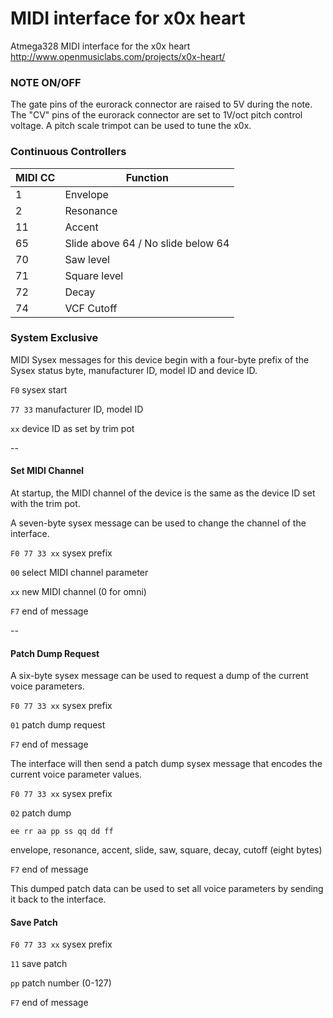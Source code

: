 # MIDI interface for x0x heart
Atmega328 MIDI interface for the x0x heart http://www.openmusiclabs.com/projects/x0x-heart/

### NOTE ON/OFF

   The gate pins of the eurorack connector are raised to 5V during the note. The "CV" pins of the eurorack connector are set to 1V/oct pitch control voltage. A pitch scale trimpot can be used to tune the x0x.

### Continuous Controllers

MIDI CC | Function
--- | ---   
1 | Envelope
2 | Resonance
11 | Accent
65 | Slide above 64 / No slide below 64
70 | Saw level
71 | Square level
72 | Decay
74 | VCF Cutoff

### System Exclusive

MIDI Sysex messages for this device begin with a four-byte prefix of the Sysex status byte, manufacturer ID, model ID and device ID. 

`F0` sysex start

`77 33` manufacturer ID, model ID

`xx` device ID as set by trim pot

--

#### Set MIDI Channel

At startup, the MIDI channel of the device is the same as the device ID set with the trim pot.

A seven-byte sysex message can be used to change the channel of the interface.

`F0 77 33 xx` sysex prefix

`00` select MIDI channel parameter

`xx` new MIDI channel (0 for omni) 

`F7` end of message

--

#### Patch Dump Request

A six-byte sysex message can be used to request a dump of the current voice parameters.

`F0 77 33 xx` sysex prefix

`01` patch dump request

`F7` end of message

The interface will then send a patch dump sysex message that encodes the current voice parameter values.

`F0 77 33 xx` sysex prefix

`02` patch dump

`ee rr aa pp ss qq dd ff`

envelope, resonance, accent, slide, saw, square, decay, cutoff (eight bytes)

`F7` end of message

This dumped patch data can be used to set all voice parameters by sending it back to the interface.


#### Save Patch

`F0 77 33 xx` sysex prefix

`11` save patch

`pp` patch number (0-127)

`F7` end of message
